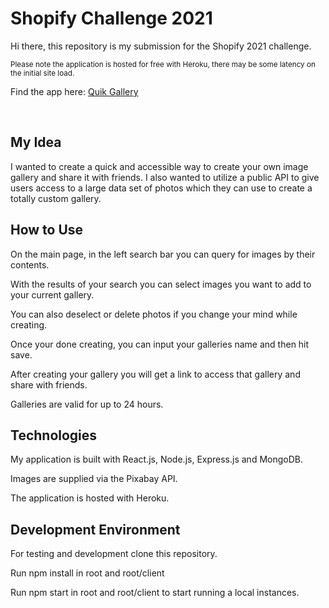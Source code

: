 <h1>Shopify Challenge 2021</h1>
<p>Hi there, this repository is my submission for the Shopify 2021 challenge.</p>
<small>Please note the application is hosted for free with Heroku, there may be some latency on the initial site load.</small>
<p>Find the app here: <a href="http://myimagegallery.herokuapp.com/">Quik Gallery</a></p>
<br/>
<h2>My Idea</h2>
<p>
  I wanted to create a quick and accessible way to create your own image gallery and share it with friends.
  I also wanted to utilize a public API to give users access to a large data set of photos which they can use
  to create a totally custom gallery.
</p>

<h2>How to Use</h2>
<p>On the main page, in the left search bar you can query for images by their contents.</p>
<p>With the results of your search you can select images you want to add to your current gallery.</p>
<p>You can also deselect or delete photos if you change your mind while creating.</p>
<p>Once your done creating, you can input your galleries name and then hit save.</p>
<p>After creating your gallery you will get a link to access that gallery and share with friends.</p>
<p>Galleries are valid for up to 24 hours.</p>

<h2>Technologies</h2>
<p>My application is built with React.js, Node.js, Express.js and MongoDB.</p>
<p>Images are supplied via the Pixabay API.</p>
<p>The application is hosted with Heroku.</p>

<h2>Development Environment</h2>
<p>For testing and development clone this repository.</p>
<p>Run npm install in root and root/client</p>
<p>Run npm start in root and root/client to start running a local instances.</p>
